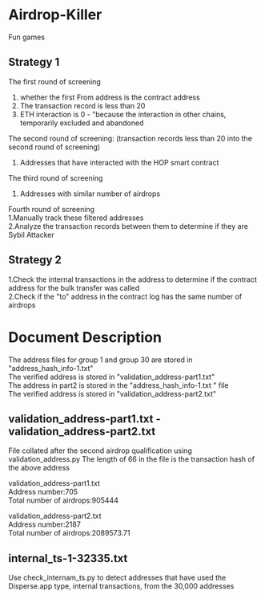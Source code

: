 # Airdrop-Killer
Fun games

## Strategy 1

The first round of screening  
1. whether the first From address is the contract address  
2. The transaction record is less than 20  
3. ETH interaction is 0 - "because the interaction in other chains, temporarily excluded and abandoned  

The second round of screening: (transaction records less than 20 into the second round of screening)  
1. Addresses that have interacted with the HOP smart contract  

The third round of screening  
1. Addresses with similar number of airdrops  

Fourth round of screening  
1.Manually track these filtered addresses  
2.Analyze the transaction records between them to determine if they are Sybil Attacker  

## Strategy 2

1.Check the internal transactions in the address to determine if the contract address for the bulk transfer was called  
2.Check if the "to" address in the contract log has the same number of airdrops  

# Document Description

The address files for group 1 and group 30 are stored in "address_hash_info-1.txt"  
The verified address is stored in "validation_address-part1.txt"  
The address in part2 is stored in the "address_hash_info-1.txt " file  
The verified address is stored in "validation_address-part2.txt"  

## validation_address-part1.txt - validation_address-part2.txt 
File collated after the second airdrop qualification using validation_address.py
The length of 66 in the file is the transaction hash of the above address   

validation_address-part1.txt  
Address number:705  
Total number of airdrops:905444

validation_address-part2.txt  
Address number:2187   
Total number of airdrops:2089573.71


## internal_ts-1-32335.txt  
Use check_internam_ts.py to detect addresses that have used the Disperse.app type, internal transactions, from the 30,000 addresses


